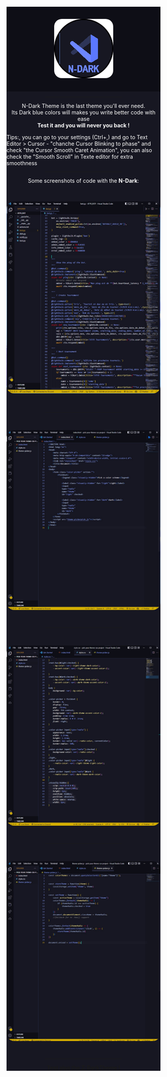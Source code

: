 <div class="NdarkRoot">
<p class="dark" align="center">
    <img src="https://raw.githubusercontent.com/Akako0/N-darkTheme/Dark-Blue/icon.png" alt="some code with the 'N-darkTheme' for logo">
</p>
<hr class="NdarkHr">
<p align="center ">
    N-Dark Theme is the last theme you'll ever need.<br>
    Its Dark blue colors will makes you write better code with ease<br>
    <strong>Test it and you will never you back !</strong>
    <p>Tips:, you can go to your settings (Ctrl+,) and go to Text Editor > Cursor - "chanche Cursor Blinking to phase" and check "the Cursor Smooth Caret Animation", you can also check the "Smooth Scroll" in Texte editor for extra smoothness</p>
</p>
<hr class="NdarkHr">
<p>
    <p align="center">
        Some screenshots of code with the <strong>N-Dark</strong>:
    </p>
    <p align="center">
        <img src="https://raw.githubusercontent.com/Akako0/N-darkTheme/b481749d2c5fc9f98f22374b7804927f8b62bee2/img/python_screenshot.jpg" alt="screenshot of python code">
    <p>
    <hr class="NdarkHr">
    <p align="center">
        <img align="center" src="https://raw.githubusercontent.com/Akako0/N-darkTheme/b481749d2c5fc9f98f22374b7804927f8b62bee2/img/html_screenshot.jpg" alt="screenshot of html code">
    </p>
    <hr class="NdarkHr">
    <p align="center">
        <img align="center" src="https://raw.githubusercontent.com/Akako0/N-darkTheme/b481749d2c5fc9f98f22374b7804927f8b62bee2/img/css_screenshot.jpg" alt="screenshot of css code">
    </p>
    <hr class="NdarkHr">
    <p align="center">
        <img align="center"  src="https://raw.githubusercontent.com/Akako0/N-darkTheme/b481749d2c5fc9f98f22374b7804927f8b62bee2/img/javascript_screenshot.jpg" alt="screenshot of c code">
    </p>
    <hr class="NdarkHr">
</p>
<p align="center">
    <a href="https://marketplace.visualstudio.com/items?itemName=Akako.z-darktheme">
    <strong>Test also the Z-DarkTheme !</strong>
    </a>
</p>
<style>
    * {
        padding: 0;
        margin: 0;
        box-sizing: border-box;
    }
    .NdarkRoot {
        color: #fff;
        background: #171722;
    }
    .dark {
        background: #0E0E16;
    }
    .NdarkHr {
        border-color: #D4AF00;
        width: 50%;
        margin-left: 25%;
    }
    img {
        border-radius: 20px;
        margin-block: 2rem;
    }
</style>
</div>
